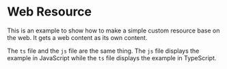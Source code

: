 # Web Resource

This is an example to show how to make a simple custom resource base on the web. It gets a web content as its own content.

The `ts` file and the `js` file are the same thing. The `js` file displays the example in JavaScript while the `ts` file displays the example in TypeScript.
